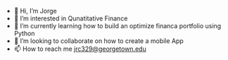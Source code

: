 - 👋 Hi, I’m Jorge 
- 👀 I’m interested in Qunatitative Finance
- 🌱 I’m currently learning how to build an optimize financa portfolio using Python
- 💞️ I’m looking to collaborate on how to create a mobile App
- 📫 How to reach me jrc329@georgetown.edu

<!---
georgecas38/georgecas38 is a ✨ special ✨ repository because its `README.md` (this file) appears on your GitHub profile.
You can click the Preview link to take a look at your changes.
--->
